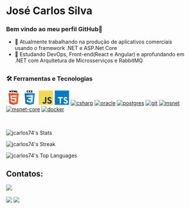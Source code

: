 # **José Carlos Silva**
### Bem vindo ao meu perfil GitHub👋

- 🔭 Atualmente trabalhando na produção de aplicativos comerciais usando o framework .NET e ASP.Net Core
- 🌱 Estudando DevOps, Front-end(React e Angular)  e aprofundando em .NET com Arquitetura de Microsserviços e RabbitMQ

##

### 🛠 Ferramentas e Tecnologias
<div style="display: inline_block;">
  <a href="https://www.w3.org/html/" target="_blank"> <img src="https://raw.githubusercontent.com/devicons/devicon/master/icons/html5/html5-original-wordmark.svg" alt="html5" width="40" height="40"/></a>  
  <a href="https://www.w3schools.com/css/" target="_blank"> <img src="https://raw.githubusercontent.com/devicons/devicon/master/icons/css3/css3-original-wordmark.svg" alt="css3" width="40" height="40"/></a>
  <a href="https://developer.mozilla.org/en-US/docs/Web/JavaScript" target="_blank"> <img src="https://raw.githubusercontent.com/devicons/devicon/master/icons/javascript/javascript-original.svg" alt="javascript" width="40" height="40"/></a>
<a href="https://www.typescriptlang.org/" target="_blank"> <img src="https://raw.githubusercontent.com/devicons/devicon/master/icons/typescript/typescript-original.svg" alt="typescript" width="40" height="40"/></a>
  <a href="https://dotnet.microsoft.com/pt-br/languages/csharp)" target="_blank"> <img src="https://raw.githubusercontent.com/jmnote/z-icons/master/svg/csharp.svg" alt="csharp" width="40" height="40"/></a>
  <a href="https://www.oracle.com/" target="_blank">  <img src="https://cdn.jsdelivr.net/gh/devicons/devicon/icons/oracle/oracle-original.svg" alt="oracle" width="40" height="40" /></a>
  <a href="https://www.postgresql.org/" target="_blank">  <img src="https://cdn.jsdelivr.net/gh/devicons/devicon/icons/postgresql/postgresql-original-wordmark.svg" alt="postgres" width="40" height="40" /></a>
  <a href="https://git-scm.com/" target="_blank">  <img src="https://cdn.jsdelivr.net/gh/devicons/devicon/icons/git/git-plain-wordmark.svg" alt="git" width="40" height="40" /></a>
  <a href="#" target="_blank">  <img src="https://cdn.jsdelivr.net/gh/devicons/devicon/icons/dot-net/dot-net-plain-wordmark.svg" alt="msnet" width="40" height="40" /></a>
  <a href="#" target="_blank">  <img src="https://cdn.jsdelivr.net/gh/devicons/devicon/icons/dotnetcore/dotnetcore-original.svg" alt="msnet-core" width="40" height="40" /></a>           
  <a href="#" target="_blank">  <img src="https://cdn.jsdelivr.net/gh/devicons/devicon/icons/docker/docker-plain-wordmark.svg" alt="docker" width="40" height="40" /></a>            
            
          
          
</div><br />

 ##
 
 

![jcarlos74's Stats](https://github-readme-stats.vercel.app/api?username=jcarlos74&theme=dracula&show_icons=true&hide_border=true&count_private=true)

![jcarlos74's Streak](https://github-readme-streak-stats.herokuapp.com/?user=jcarlos74&theme=dracula&hide_border=true)

![jcarlos74's Top Languages](https://github-readme-stats.vercel.app/api/top-langs/?username=jcarlos74&theme=dracula&show_icons=true&hide_border=true&layout=compact)

## Contatos:
<div>
<!--<a href="https://www.youtube.com/seu-canal-youtube-aqui" target="_blank"><img loading="lazy" src="https://img.shields.io/badge/YouTube-FF0000?style=for-the-badge&logo=youtube&logoColor=white" target="_blank"></a>-->

<!--<a href="https://www.twitch.tv/seu-usuário-aqui" target="_blank"><img loading="lazy" src="https://img.shields.io/badge/Twitch-9146FF?style=for-the-badge&logo=twitch&logoColor=white" target="_blank"></a>-->

 <!--GMAIL-->
<a href = "mailto:siltecjcs@gmail.com"><img loading="lazy" src="https://img.shields.io/badge/Gmail-D14836?style=for-the-badge&logo=gmail&logoColor=white" target="_blank"></a>
<!--HOTMAIL-->
 <a href = "mailto:hdr_josecarlos@hotmail.com"><img loading="lazy" src="https://img.shields.io/badge/Microsoft_Outlook-0078D4?style=for-the-badge&logo=microsoft-outlook&logoColor=white" target="_blank"></a>
<a href="https://www.linkedin.com/in/jos%C3%A9-carlos-silva-380b0420?lipi=urn%3Ali%3Apage%3Ad_flagship3_profile_view_base_contact_details%3BRlpkWs1dSJKLFPKLcHIbUA%3D%3D" target="_blank"><img loading="lazy" src="https://img.shields.io/badge/-LinkedIn-%230077B5?style=for-the-badge&logo=linkedin&logoColor=white" target="_blank"></a>   
<!--Instagram
<a href="https://instagram.com/jcarloss74" target="_blank"><img loading="lazy" src="https://img.shields.io/badge/-Instagram-%23E4405F?style=for-the-badge&logo=instagram&logoColor=white" target="_blank"></a>-->
</div>
 
